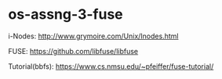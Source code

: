 # os-assng-3-fuse

i-Nodes:
http://www.grymoire.com/Unix/Inodes.html

FUSE:
https://github.com/libfuse/libfuse

Tutorial(bbfs):
https://www.cs.nmsu.edu/~pfeiffer/fuse-tutorial/
